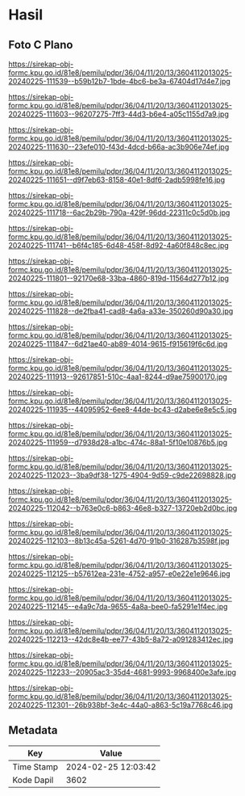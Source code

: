 # Hasil

## Foto C Plano

https://sirekap-obj-formc.kpu.go.id/81e8/pemilu/pdpr/36/04/11/20/13/3604112013025-20240225-111539--b59b12b7-1bde-4bc6-be3a-67404d17d4e7.jpg

https://sirekap-obj-formc.kpu.go.id/81e8/pemilu/pdpr/36/04/11/20/13/3604112013025-20240225-111603--96207275-7ff3-44d3-b6e4-a05c1155d7a9.jpg

https://sirekap-obj-formc.kpu.go.id/81e8/pemilu/pdpr/36/04/11/20/13/3604112013025-20240225-111630--23efe010-f43d-4dcd-b66a-ac3b906e74ef.jpg

https://sirekap-obj-formc.kpu.go.id/81e8/pemilu/pdpr/36/04/11/20/13/3604112013025-20240225-111651--d9f7eb63-8158-40e1-8df6-2adb5998fe16.jpg

https://sirekap-obj-formc.kpu.go.id/81e8/pemilu/pdpr/36/04/11/20/13/3604112013025-20240225-111718--6ac2b29b-790a-429f-96dd-22311c0c5d0b.jpg

https://sirekap-obj-formc.kpu.go.id/81e8/pemilu/pdpr/36/04/11/20/13/3604112013025-20240225-111741--b6f4c185-6d48-458f-8d92-4a60f848c8ec.jpg

https://sirekap-obj-formc.kpu.go.id/81e8/pemilu/pdpr/36/04/11/20/13/3604112013025-20240225-111801--92170e68-33ba-4860-819d-11564d277b12.jpg

https://sirekap-obj-formc.kpu.go.id/81e8/pemilu/pdpr/36/04/11/20/13/3604112013025-20240225-111828--de2fba41-cad8-4a6a-a33e-350260d90a30.jpg

https://sirekap-obj-formc.kpu.go.id/81e8/pemilu/pdpr/36/04/11/20/13/3604112013025-20240225-111847--6d21ae40-ab89-4014-9615-f915619f6c6d.jpg

https://sirekap-obj-formc.kpu.go.id/81e8/pemilu/pdpr/36/04/11/20/13/3604112013025-20240225-111913--92617851-510c-4aa1-8244-d9ae75900170.jpg

https://sirekap-obj-formc.kpu.go.id/81e8/pemilu/pdpr/36/04/11/20/13/3604112013025-20240225-111935--44095952-6ee8-44de-bc43-d2abe6e8e5c5.jpg

https://sirekap-obj-formc.kpu.go.id/81e8/pemilu/pdpr/36/04/11/20/13/3604112013025-20240225-111959--d7938d28-a1bc-474c-88a1-5f10e10876b5.jpg

https://sirekap-obj-formc.kpu.go.id/81e8/pemilu/pdpr/36/04/11/20/13/3604112013025-20240225-112023--3ba9df38-1275-4904-9d59-c9de22698828.jpg

https://sirekap-obj-formc.kpu.go.id/81e8/pemilu/pdpr/36/04/11/20/13/3604112013025-20240225-112042--b763e0c6-b863-46e8-b327-13720eb2d0bc.jpg

https://sirekap-obj-formc.kpu.go.id/81e8/pemilu/pdpr/36/04/11/20/13/3604112013025-20240225-112103--8b13c45a-5261-4d70-91b0-316287b3598f.jpg

https://sirekap-obj-formc.kpu.go.id/81e8/pemilu/pdpr/36/04/11/20/13/3604112013025-20240225-112125--b57612ea-231e-4752-a957-e0e22e1e9646.jpg

https://sirekap-obj-formc.kpu.go.id/81e8/pemilu/pdpr/36/04/11/20/13/3604112013025-20240225-112145--e4a9c7da-9655-4a8a-bee0-fa5291e1f4ec.jpg

https://sirekap-obj-formc.kpu.go.id/81e8/pemilu/pdpr/36/04/11/20/13/3604112013025-20240225-112213--42dc8e4b-ee77-43b5-8a72-a091283412ec.jpg

https://sirekap-obj-formc.kpu.go.id/81e8/pemilu/pdpr/36/04/11/20/13/3604112013025-20240225-112233--20905ac3-35d4-4681-9993-9968400e3afe.jpg

https://sirekap-obj-formc.kpu.go.id/81e8/pemilu/pdpr/36/04/11/20/13/3604112013025-20240225-112301--26b938bf-3e4c-44a0-a863-5c19a7768c46.jpg


## Metadata

| Key        | Value               |
| ---------- | ------------------- |
| Time Stamp | 2024-02-25 12:03:42 |
| Kode Dapil | 3602                |




